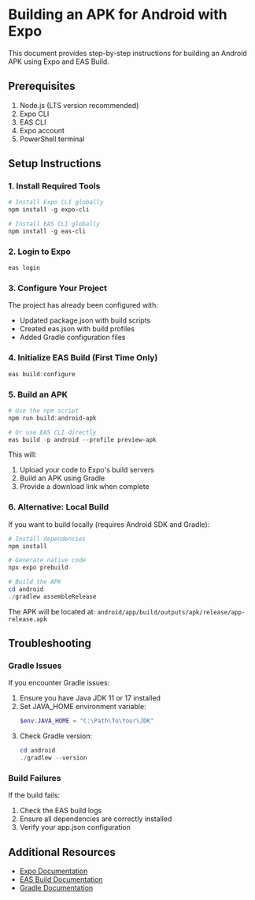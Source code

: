 # Building an APK for Android with Expo

This document provides step-by-step instructions for building an Android APK using Expo and EAS Build.

## Prerequisites

1. Node.js (LTS version recommended)
2. Expo CLI
3. EAS CLI
4. Expo account
5. PowerShell terminal

## Setup Instructions

### 1. Install Required Tools

```powershell
# Install Expo CLI globally
npm install -g expo-cli

# Install EAS CLI globally
npm install -g eas-cli
```

### 2. Login to Expo

```powershell
eas login
```

### 3. Configure Your Project

The project has already been configured with:
- Updated package.json with build scripts
- Created eas.json with build profiles
- Added Gradle configuration files

### 4. Initialize EAS Build (First Time Only)

```powershell
eas build:configure
```

### 5. Build an APK

```powershell
# Use the npm script
npm run build:android-apk

# Or use EAS CLI directly
eas build -p android --profile preview-apk
```

This will:
1. Upload your code to Expo's build servers
2. Build an APK using Gradle
3. Provide a download link when complete

### 6. Alternative: Local Build

If you want to build locally (requires Android SDK and Gradle):

```powershell
# Install dependencies
npm install

# Generate native code
npx expo prebuild

# Build the APK
cd android
./gradlew assembleRelease
```

The APK will be located at: `android/app/build/outputs/apk/release/app-release.apk`

## Troubleshooting

### Gradle Issues

If you encounter Gradle issues:

1. Ensure you have Java JDK 11 or 17 installed
2. Set JAVA_HOME environment variable:
   ```powershell
   $env:JAVA_HOME = "C:\Path\To\Your\JDK"
   ```
3. Check Gradle version:
   ```powershell
   cd android
   ./gradlew --version
   ```

### Build Failures

If the build fails:
1. Check the EAS build logs
2. Ensure all dependencies are correctly installed
3. Verify your app.json configuration

## Additional Resources

- [Expo Documentation](https://docs.expo.dev/)
- [EAS Build Documentation](https://docs.expo.dev/build/introduction/)
- [Gradle Documentation](https://docs.gradle.org/current/userguide/userguide.html)
